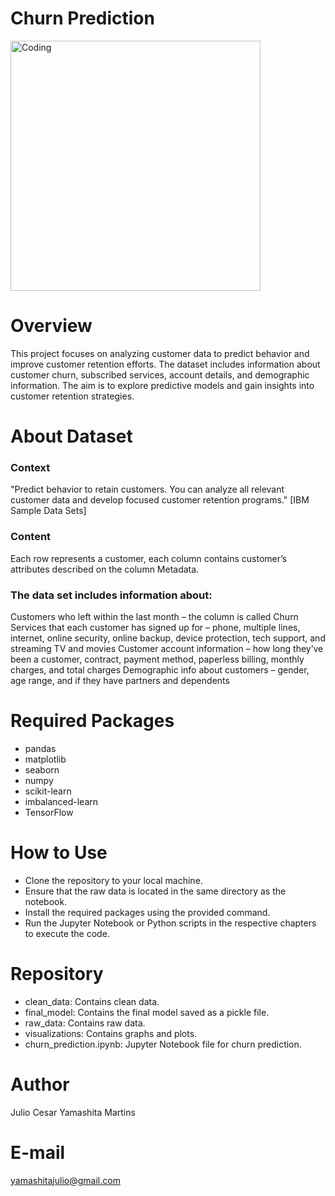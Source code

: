 # Churn Prediction

<img align="center" alt="Coding" width="400" src="https://propz.com.br/wp-content/uploads/2022/12/capa-6-jpg-1200x900.webp">

# Overview
This project focuses on analyzing customer data to predict behavior and improve customer retention efforts. The dataset includes information about customer churn, subscribed services, account details, and demographic information. The aim is to explore predictive models and gain insights into customer retention strategies.

# About Dataset

### Context
"Predict behavior to retain customers. You can analyze all relevant customer data and develop focused customer retention programs." [IBM Sample Data Sets]

### Content
Each row represents a customer, each column contains customer’s attributes described on the column Metadata.

### The data set includes information about:
Customers who left within the last month – the column is called Churn
Services that each customer has signed up for – phone, multiple lines, internet, online security, online backup, device protection, tech support, and streaming TV and movies
Customer account information – how long they’ve been a customer, contract, payment method, paperless billing, monthly charges, and total charges
Demographic info about customers – gender, age range, and if they have partners and dependents

# Required Packages
- pandas
- matplotlib
- seaborn
- numpy
- scikit-learn 
- imbalanced-learn
- TensorFlow

# How to Use
- Clone the repository to your local machine.
- Ensure that the raw data is located in the same directory as the notebook.
- Install the required packages using the provided command.
- Run the Jupyter Notebook or Python scripts in the respective chapters to execute the code.

# Repository
- clean_data: Contains clean data.
- final_model: Contains the final model saved as a pickle file.
- raw_data: Contains raw data.
- visualizations: Contains graphs and plots.
- churn_prediction.ipynb: Jupyter Notebook file for churn prediction.

# Author
Julio Cesar Yamashita Martins

# E-mail
yamashitajulio@gmail.com
